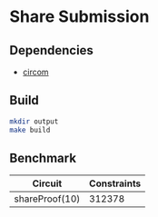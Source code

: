 # Share Submission

## Dependencies

* [circom](https://github.com/iden3/circom)

## Build

```bash
mkdir output
make build
```

## Benchmark

| Circuit | Constraints |
| --- | --- |
| shareProof(10) | 312378 |

